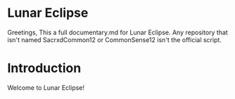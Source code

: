 # Lunar Eclipse
Greetings, This a full documentary.md for Lunar Eclipse. Any repository that isn't named SacrxdCommon12 or CommonSense12 isn't the official script.
# Introduction
Welcome to Lunar Eclipse!

